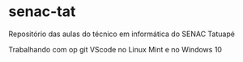 # senac-tat
Repositório das aulas do técnico em informática do SENAC Tatuapé 

Trabalhando com op git VScode no Linux Mint e no Windows 10
